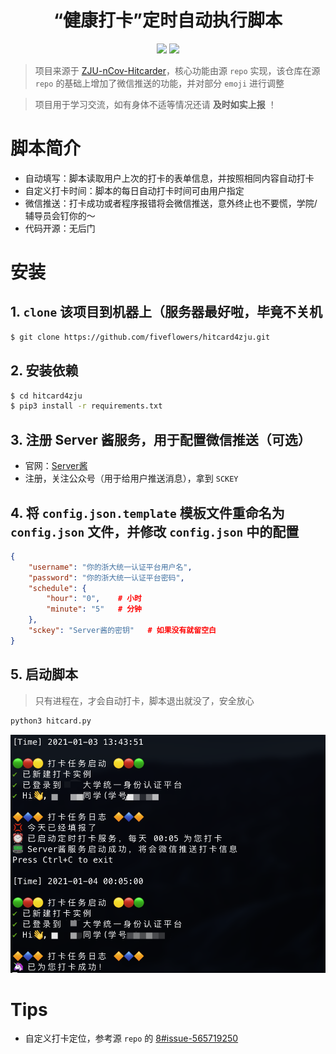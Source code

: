 <h1 align="center">
“健康打卡”定时自动执行脚本 
</h1>
<p align="center">
<img src="https://img.shields.io/badge/Python-3-blueviolet?logo=python">
<img src="https://img.shields.io/badge/%E5%BE%AE%E4%BF%A1%E6%8E%A8%E9%80%81-%E2%9C%85-9cf?logo=wechat">
<br/>


> 项目来源于 [ZJU-nCov-Hitcarder](https://github.com/Tishacy/ZJU-nCov-Hitcarder)，核心功能由源 `repo` 实现，该仓库在源 `repo` 的基础上增加了微信推送的功能，并对部分 `emoji` 进行调整

> 项目用于学习交流，如有身体不适等情况还请 **及时如实上报** ！

# 脚本简介
- 自动填写：脚本读取用户上次的打卡的表单信息，并按照相同内容自动打卡
- 自定义打卡时间：脚本的每日自动打卡时间可由用户指定
- 微信推送：打卡成功或者程序报错将会微信推送，意外终止也不要慌，学院/辅导员会钉你的～
- 代码开源：无后门

# 安装
## 1. `clone` 该项目到机器上（服务器最好啦，毕竟不关机
```bash
$ git clone https://github.com/fiveflowers/hitcard4zju.git
```
## 2. 安装依赖
```bash 
$ cd hitcard4zju
$ pip3 install -r requirements.txt
```
## 3. 注册 Server 酱服务，用于配置微信推送（可选）
- 官网：[Server酱](http://sc.ftqq.com/3.version)
- 注册，关注公众号（用于给用户推送消息），拿到 `SCKEY`

## 4. 将 `config.json.template` 模板文件重命名为 `config.json` 文件，并修改 `config.json` 中的配置
```json
{
    "username": "你的浙大统一认证平台用户名",
    "password": "你的浙大统一认证平台密码",
    "schedule": {
        "hour": "0",    # 小时
        "minute": "5"   # 分钟
    },
    "sckey": "Server酱的密钥"   # 如果没有就留空白
}
```
## 5. 启动脚本
> 只有进程在，才会自动打卡，脚本退出就没了，安全放心
```bash
python3 hitcard.py
```
![DEMO](demo.png)
# Tips
- 自定义打卡定位，参考源 `repo` 的 [8#issue-565719250](https://github.com/Tishacy/ZJU-nCov-Hitcarder/issues/8#issue-565719250)

